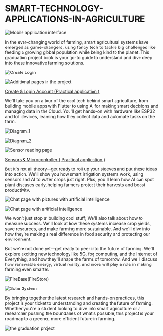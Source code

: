 # SMART-TECHNOLOGY-APPLICATIONS-IN-AGRICULTURE

![Mobile application interface](https://github.com/mostafa-khalid208/SMART-TECHNOLOGY-APPLICATIONS-IN-AGRICULTURE/assets/82661468/41c0dcce-aba6-4d7f-adec-d70652abd570)


In the ever-changing world of farming, smart agricultural systems have emerged as game-changers, using fancy tech to tackle big challenges like feeding a growing global population while being kind to the planet. This graduation project book is your go-to guide to understand and dive deep into these innovative farming solutions.

![Create   Login](https://github.com/mostafa-khalid208/SMART-TECHNOLOGY-APPLICATIONS-IN-AGRICULTURE/assets/82661468/9f83da8c-e679-408b-81a0-1ef6ef9a4908)

![Additional pages in the project](https://github.com/mostafa-khalid208/SMART-TECHNOLOGY-APPLICATIONS-IN-AGRICULTURE/assets/82661468/2df09314-efe3-4666-8f03-49a67d71ffed)


[Create & Login Account (Practical application ) ]( https://youtu.be/F7y6CJShDI8 )


We'll take you on a tour of the cool tech behind smart agriculture, from building mobile apps with Flutter to using AI for making smart decisions and managing data in the Cloud. You'll get hands-on with hardware like ESP32 and IoT devices, learning how they collect data and automate tasks on the farm.


![Diagram_1](https://github.com/mostafa-khalid208/SMART-TECHNOLOGY-APPLICATIONS-IN-AGRICULTURE/assets/82661468/a7330b3e-c02d-422e-944a-cefb536f444a)

![Diagram_2](https://github.com/mostafa-khalid208/SMART-TECHNOLOGY-APPLICATIONS-IN-AGRICULTURE/assets/82661468/26ee3fb1-363f-48a4-956e-a081288cba3e)

![Sensor reading page](https://github.com/mostafa-khalid208/SMART-TECHNOLOGY-APPLICATIONS-IN-AGRICULTURE/assets/82661468/c2adcf79-d79b-4123-900b-2e0acb359ad8)


[Sensors & Microcontroller ( Practical application ) ]( https://youtu.be/qTxyqkGCsHM )

But it's not all theory—get ready to roll up your sleeves and put these ideas into action. We'll show you how smart irrigation systems work, using sensors and AI to water crops just right. Plus, you'll learn how AI can spot plant diseases early, helping farmers protect their harvests and boost productivity.

![Chat page with pictures with artificial intelligence](https://github.com/mostafa-khalid208/SMART-TECHNOLOGY-APPLICATIONS-IN-AGRICULTURE/assets/82661468/f341cc21-40f3-48ba-a2e2-6cb48412e2a9)


![Chat page with artificial intelligence](https://github.com/mostafa-khalid208/SMART-TECHNOLOGY-APPLICATIONS-IN-AGRICULTURE/assets/82661468/564b3401-1e33-41fe-96ea-d2e192215679)

We won't just stop at building cool stuff; We'll also talk about how to measure success. We'll look at how these systems increase crop yields, save resources, and make farming more sustainable. And we'll dive into how they're making a real difference in food security and protecting our environment.

But we're not done yet—get ready to peer into the future of farming. We'll explore exciting new technology like 5G, fog computing, and the Internet of Everything, and how they'll shape the farms of tomorrow. And we'll discuss how renewable energy, virtual reality, and more will play a role in making farming even smarter.

![FireBase(FireStore)](https://github.com/mostafa-khalid208/SMART-TECHNOLOGY-APPLICATIONS-IN-AGRICULTURE/assets/82661468/346417e5-4758-4edd-bb34-f63937821692)

![Solar System](https://github.com/mostafa-khalid208/SMART-TECHNOLOGY-APPLICATIONS-IN-AGRICULTURE/assets/82661468/f718da0f-b1a3-4026-bf02-c33d213cd0e3)


By bringing together the latest research and hands-on practices, this project is your ticket to understanding and creating the future of farming. Whether you're a student looking to dive into smart agriculture or a researcher pushing the boundaries of what's possible, this project is your roadmap to a greener, more efficient future in farming.

![the graduation project](https://github.com/mostafa-khalid208/SMART-TECHNOLOGY-APPLICATIONS-IN-AGRICULTURE/assets/82661468/a739ce60-c9be-4d9d-aee5-fb2f6b93c48b)


